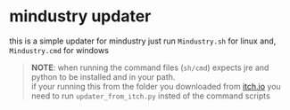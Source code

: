 # mindustry updater
this is a simple updater for mindustry just run `Mindustry.sh` for linux and, `Mindustry.cmd` for windows
> **NOTE**:
> when running the command files (`sh/cmd`) expects jre and python to be installed and in your path.  
>if your running this from the folder you downloaded from [itch.io](https://anuke.itch.io/mindustry) you need to run `updater_from_itch.py` insted of the command scripts